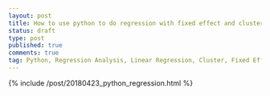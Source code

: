 ```yaml
---
layout: post
title: How to use python to do regression with fixed effect and cluster
status: draft
type: post
published: true
comments: true
tag: Python, Regression Analysis, Linear Regression, Cluster, Fixed Effect, linearmodels
---
```

{% include /post/20180423_python_regression.html %}